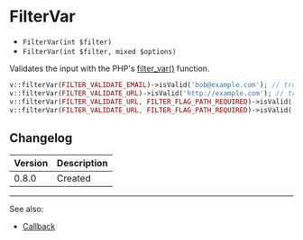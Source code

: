 # FilterVar

- `FilterVar(int $filter)`
- `FilterVar(int $filter, mixed $options)`

Validates the input with the PHP's [filter_var()](http://php.net/filter_var) function.

```php
v::filterVar(FILTER_VALIDATE_EMAIL)->isValid('bob@example.com'); // true
v::filterVar(FILTER_VALIDATE_URL)->isValid('http://example.com'); // true
v::filterVar(FILTER_VALIDATE_URL, FILTER_FLAG_PATH_REQUIRED)->isValid('http://example.com'); // false
v::filterVar(FILTER_VALIDATE_URL, FILTER_FLAG_PATH_REQUIRED)->isValid('http://example.com/path'); // true
```

## Changelog

Version | Description
--------|-------------
  0.8.0 | Created

***
See also:

- [Callback](Callback.md)
